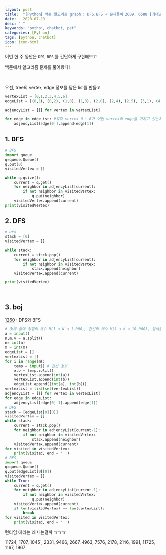 ```yaml
---
layout: post
title:  "[Python] 백준 알고리즘 graph : DFS,BFS + 문제풀이 2609, 6588 [최대공약수, 최소공배수, 소수  "
date:   2020-07-20
desc: " "
keywords: "python, chatbot, pet"
categories: [Python]
tags: [python, chatbot]
icon: icon-html
---
```


이번 한 주 동안은 `DFS`, `BFS` 를 간단하게 구현해보고

백준에서 알고리즘 문제를 풀어봤다!



<br>



우선, tree의 vertex, edge 정보를 담은 list를 만들고


```python
vertexList = [0,1,2,3,4,5,6]
edgeList = [(0,1), (0,2), (1,0), (1,3), (2,0), (2,4), (2,5), (3,1), (4,2), (4,6), (5,2), (6,4)]

adjencyList = [[] for vertex in vertexList]

for edge in edgeList: #각각 vertex 0 ~ 6가 어떤 vertex와 edge를 가지고 있는지
    adjencyList[edge[0]].append(edge[1])
```


## 1. BFS

```python
# BFS
import queue
q=queue.Queue()
q.put(0)
visitedVertex = []

while q.qsize():
    current = q.get()
    for neighbor in adjencyList[current]:
        if not neighbor in visitedVertex:
            q.put(neighbor)
    visitedVertex.append(current)
print(visitedVertex)
```

## 2. DFS

```python
# DFS
stack = [0]
visitedVertex = []

while stack:
    current = stack.pop()
    for neighbor in adjencyList[current]:
        if not neighbor in visitedVertex:
            stack.append(neighbor)
    visitedVertex.append(current)

print(visitedVertex)
```

<br>

## 3. boj

[1260](https://www.acmicpc.net/problem/1260) : DFS와 BFS


```python
# 첫째 줄에 정점의 개수 N(1 ≤ N ≤ 1,000), 간선의 개수 M(1 ≤ M ≤ 10,000), 탐색을 시작할 정점의 번호 V가 주어진다
a = input()
n,m,v = a.split()
n= int(n)
m = int(m)
edgeList = []
vertexList = []
for i in range(m):
    temp = input() # 간선 정보
    a,b = temp.split()
    vertexList.append(int(a))
    vertexList.append(int(b))
    edgeList.append((int(a), int(b)))
vertexList = list(set(vertexList))
adjencyList = [[] for vertex in vertexList]
for edge in edgeList:
    adjencyList[edge[0]-1].append(edge[1])
# DFS
stack = [edgeList[0][0]]
visitedVertex = []
while stack:
    current = stack.pop()
    for neighbor in adjencyList[current-1]:
        if not neighbor in visitedVertex:
            stack.append(neighbor)
    visitedVertex.append(current)
for visited in visitedVertex:
    print(visited, end = ' ')
# BFS
import queue
q=queue.Queue()
q.put(edgeList[0][0])
visitedVertex = []
while True:
    current = q.get()
    for neighbor in adjencyList[current-1]:
        if not neighbor in visitedVertex:
            q.put(neighbor)
    visitedVertex.append(current)
    if len(visitedVertex) == len(vertexList):
        break
for visited in visitedVertex:
    print(visited, end = ' ')
```

런타임 에러는 왜 나는걸까 ㅠㅠㅠ



 11724, 1707, 10451, 2331, 9466, 2667, 4963, 7576, 2178, 2146, 1991, 11725, 1167, 1967








```python
```


```python
```


```python
```


```python
```


```python
```



```python
```
